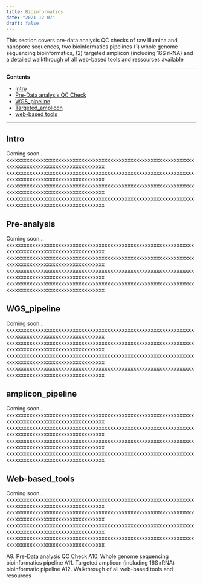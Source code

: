 ```yaml
---
title: Bioinformatics
date: "2021-12-07"
draft: false
---
```


This section covers pre-data analysis QC checks of raw Illumina and nanopore  sequences, two bioinformatics pipelines (1) whole genome sequencing bioinformatics, (2) targeted amplicon (including 16S rRNA) and a detailed walkthrough of all web-based tools and ressources available

---
**Contents**

- [Intro](#intro)
- [Pre-Data analysis QC Check](#pre-analysis)
- [WGS_pipeline](#WGS_pipeline)
- [Targeted_amplicon](#amplicon_pipeline)
- [web-based tools](#web-based_tools)
---


## Intro 

Coming soon...
xxxxxxxxxxxxxxxxxxxxxxxxxxxxxxxxxxxxxxxxxxxxxxxxxxxxxxxxxxxxxxxxxxxxxxxxxxxxxxxxxxxxxxxxxxxxxxxxxxx
xxxxxxxxxxxxxxxxxxxxxxxxxxxxxxxxxxxxxxxxxxxxxxxxxxxxxxxxxxxxxxxxxxxxxxxxxxxxxxxxxxxxxxxxxxxxxxxxxxx
xxxxxxxxxxxxxxxxxxxxxxxxxxxxxxxxxxxxxxxxxxxxxxxxxxxxxxxxxxxxxxxxxxxxxxxxxxxxxxxxxxxxxxxxxxxxxxxxxxx
xxxxxxxxxxxxxxxxxxxxxxxxxxxxxxxxxxxxxxxxxxxxxxxxxxxxxxxxxxxxxxxxxxxxxxxxxxxxxxxxxxxxxxxxxxxxxxxxxxx

## Pre-analysis

Coming soon...
xxxxxxxxxxxxxxxxxxxxxxxxxxxxxxxxxxxxxxxxxxxxxxxxxxxxxxxxxxxxxxxxxxxxxxxxxxxxxxxxxxxxxxxxxxxxxxxxxxx
xxxxxxxxxxxxxxxxxxxxxxxxxxxxxxxxxxxxxxxxxxxxxxxxxxxxxxxxxxxxxxxxxxxxxxxxxxxxxxxxxxxxxxxxxxxxxxxxxxx
xxxxxxxxxxxxxxxxxxxxxxxxxxxxxxxxxxxxxxxxxxxxxxxxxxxxxxxxxxxxxxxxxxxxxxxxxxxxxxxxxxxxxxxxxxxxxxxxxxx
xxxxxxxxxxxxxxxxxxxxxxxxxxxxxxxxxxxxxxxxxxxxxxxxxxxxxxxxxxxxxxxxxxxxxxxxxxxxxxxxxxxxxxxxxxxxxxxxxxx

## WGS_pipeline

Coming soon...
xxxxxxxxxxxxxxxxxxxxxxxxxxxxxxxxxxxxxxxxxxxxxxxxxxxxxxxxxxxxxxxxxxxxxxxxxxxxxxxxxxxxxxxxxxxxxxxxxxx
xxxxxxxxxxxxxxxxxxxxxxxxxxxxxxxxxxxxxxxxxxxxxxxxxxxxxxxxxxxxxxxxxxxxxxxxxxxxxxxxxxxxxxxxxxxxxxxxxxx
xxxxxxxxxxxxxxxxxxxxxxxxxxxxxxxxxxxxxxxxxxxxxxxxxxxxxxxxxxxxxxxxxxxxxxxxxxxxxxxxxxxxxxxxxxxxxxxxxxx
xxxxxxxxxxxxxxxxxxxxxxxxxxxxxxxxxxxxxxxxxxxxxxxxxxxxxxxxxxxxxxxxxxxxxxxxxxxxxxxxxxxxxxxxxxxxxxxxxxx


## amplicon_pipeline 

Coming soon...
xxxxxxxxxxxxxxxxxxxxxxxxxxxxxxxxxxxxxxxxxxxxxxxxxxxxxxxxxxxxxxxxxxxxxxxxxxxxxxxxxxxxxxxxxxxxxxxxxxx
xxxxxxxxxxxxxxxxxxxxxxxxxxxxxxxxxxxxxxxxxxxxxxxxxxxxxxxxxxxxxxxxxxxxxxxxxxxxxxxxxxxxxxxxxxxxxxxxxxx
xxxxxxxxxxxxxxxxxxxxxxxxxxxxxxxxxxxxxxxxxxxxxxxxxxxxxxxxxxxxxxxxxxxxxxxxxxxxxxxxxxxxxxxxxxxxxxxxxxx
xxxxxxxxxxxxxxxxxxxxxxxxxxxxxxxxxxxxxxxxxxxxxxxxxxxxxxxxxxxxxxxxxxxxxxxxxxxxxxxxxxxxxxxxxxxxxxxxxxx

## Web-based_tools

Coming soon...
xxxxxxxxxxxxxxxxxxxxxxxxxxxxxxxxxxxxxxxxxxxxxxxxxxxxxxxxxxxxxxxxxxxxxxxxxxxxxxxxxxxxxxxxxxxxxxxxxxx
xxxxxxxxxxxxxxxxxxxxxxxxxxxxxxxxxxxxxxxxxxxxxxxxxxxxxxxxxxxxxxxxxxxxxxxxxxxxxxxxxxxxxxxxxxxxxxxxxxx
xxxxxxxxxxxxxxxxxxxxxxxxxxxxxxxxxxxxxxxxxxxxxxxxxxxxxxxxxxxxxxxxxxxxxxxxxxxxxxxxxxxxxxxxxxxxxxxxxxx
xxxxxxxxxxxxxxxxxxxxxxxxxxxxxxxxxxxxxxxxxxxxxxxxxxxxxxxxxxxxxxxxxxxxxxxxxxxxxxxxxxxxxxxxxxxxxxxxxxx

A9. Pre-Data analysis QC Check
A10. Whole genome sequencing bioinformatics pipeline
A11. Targeted amplicon (including 16S rRNA) bioinformatic pipeline
A12. Walkthrough of all web-based tools and resources

